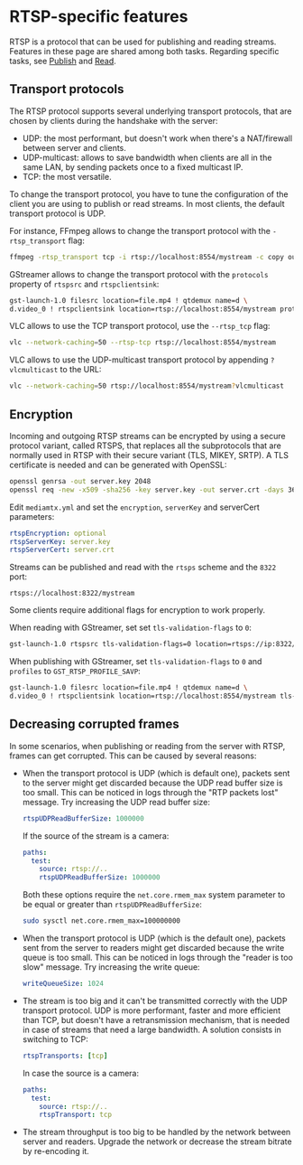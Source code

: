 # RTSP-specific features

RTSP is a protocol that can be used for publishing and reading streams. Features in these page are shared among both tasks. Regarding specific tasks, see [Publish](publish) and [Read](read).

## Transport protocols

The RTSP protocol supports several underlying transport protocols, that are chosen by clients during the handshake with the server:

- UDP: the most performant, but doesn't work when there's a NAT/firewall between server and clients.
- UDP-multicast: allows to save bandwidth when clients are all in the same LAN, by sending packets once to a fixed multicast IP.
- TCP: the most versatile.

To change the transport protocol, you have to tune the configuration of the client you are using to publish or read streams. In most clients, the default transport protocol is UDP.

For instance, FFmpeg allows to change the transport protocol with the `-rtsp_transport` flag:

```sh
ffmpeg -rtsp_transport tcp -i rtsp://localhost:8554/mystream -c copy output.mp4
```

GStreamer allows to change the transport protocol with the `protocols` property of `rtspsrc` and `rtspclientsink`:

```sh
gst-launch-1.0 filesrc location=file.mp4 ! qtdemux name=d \
d.video_0 ! rtspclientsink location=rtsp://localhost:8554/mystream protocols=tcp
```

VLC allows to use the TCP transport protocol, use the `--rtsp_tcp` flag:

```sh
vlc --network-caching=50 --rtsp-tcp rtsp://localhost:8554/mystream
```

VLC allows to use the UDP-multicast transport protocol by appending `?vlcmulticast` to the URL:

```sh
vlc --network-caching=50 rtsp://localhost:8554/mystream?vlcmulticast
```

## Encryption

Incoming and outgoing RTSP streams can be encrypted by using a secure protocol variant, called RTSPS, that replaces all the subprotocols that are normally used in RTSP with their secure variant (TLS, MIKEY, SRTP). A TLS certificate is needed and can be generated with OpenSSL:

```sh
openssl genrsa -out server.key 2048
openssl req -new -x509 -sha256 -key server.key -out server.crt -days 3650
```

Edit `mediamtx.yml` and set the `encryption`, `serverKey` and serverCert parameters:

```yml
rtspEncryption: optional
rtspServerKey: server.key
rtspServerCert: server.crt
```

Streams can be published and read with the `rtsps` scheme and the `8322` port:

```
rtsps://localhost:8322/mystream
```

Some clients require additional flags for encryption to work properly.

When reading with GStreamer, set set `tls-validation-flags` to `0`:

```sh
gst-launch-1.0 rtspsrc tls-validation-flags=0 location=rtsps://ip:8322/...
```

When publishing with GStreamer, set `tls-validation-flags` to `0` and `profiles` to `GST_RTSP_PROFILE_SAVP`:

```sh
gst-launch-1.0 filesrc location=file.mp4 ! qtdemux name=d \
d.video_0 ! rtspclientsink location=rtsp://localhost:8554/mystream tls-validation-flags=0 profiles=GST_RTSP_PROFILE_SAVP
```

## Decreasing corrupted frames

In some scenarios, when publishing or reading from the server with RTSP, frames can get corrupted. This can be caused by several reasons:

- When the transport protocol is UDP (which is default one), packets sent to the server might get discarded because the UDP read buffer size is too small. This can be noticed in logs through the "RTP packets lost" message. Try increasing the UDP read buffer size:

  ```yml
  rtspUDPReadBufferSize: 1000000
  ```

  If the source of the stream is a camera:

  ```yml
  paths:
    test:
      source: rtsp://..
      rtspUDPReadBufferSize: 1000000
  ```

  Both these options require the `net.core.rmem_max` system parameter to be equal or greater than `rtspUDPReadBufferSize`:

  ```sh
  sudo sysctl net.core.rmem_max=100000000
  ```

- When the transport protocol is UDP (which is the default one), packets sent from the server to readers might get discarded because the write queue is too small. This can be noticed in logs through the "reader is too slow" message. Try increasing the write queue:

  ```yml
  writeQueueSize: 1024
  ```

- The stream is too big and it can't be transmitted correctly with the UDP transport protocol. UDP is more performant, faster and more efficient than TCP, but doesn't have a retransmission mechanism, that is needed in case of streams that need a large bandwidth. A solution consists in switching to TCP:

  ```yml
  rtspTransports: [tcp]
  ```

  In case the source is a camera:

  ```yml
  paths:
    test:
      source: rtsp://..
      rtspTransport: tcp
  ```

- The stream throughput is too big to be handled by the network between server and readers. Upgrade the network or decrease the stream bitrate by re-encoding it.
